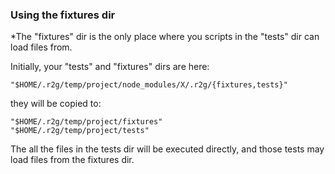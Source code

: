 

### Using the fixtures dir


*The "fixtures" dir is the only place where you scripts in the "tests" dir can load files from.

Initially, your "tests" and "fixtures" dirs are here:


```
"$HOME/.r2g/temp/project/node_modules/X/.r2g/{fixtures,tests}"
```

they will be copied to:

```
"$HOME/.r2g/temp/project/fixtures"
"$HOME/.r2g/temp/project/tests"
```

The all the files in the tests dir will be executed directly, and those tests
may load files from the fixtures dir.
